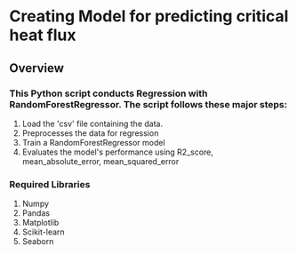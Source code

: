 # Creating Model for predicting critical heat flux
## Overview
### This Python script conducts Regression with RandomForestRegressor. The script follows these major steps:

1. Load the 'csv' file containing the data.
2. Preprocesses the data for regression
3. Train a RandomForestRegressor model
4. Evaluates the model's performance using R2_score, mean_absolute_error, mean_squared_error

### Required Libraries

1. Numpy
2. Pandas
3. Matplotlib
4. Scikit-learn
5. Seaborn




